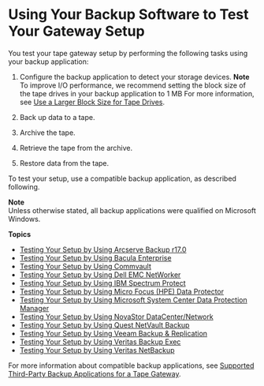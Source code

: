 # Using Your Backup Software to Test Your Gateway Setup<a name="GettingStartedTestGatewayVTL"></a>

You test your tape gateway setup by performing the following tasks using your backup application:

1. Configure the backup application to detect your storage devices\.
**Note**  
To improve I/O performance, we recommend setting the block size of the tape drives in your backup application to 1 MB For more information, see [Use a Larger Block Size for Tape Drives](Performance.md#block-size)\.

1. Back up data to a tape\.

1. Archive the tape\.

1. Retrieve the tape from the archive\.

1. Restore data from the tape\. 

To test your setup, use a compatible backup application, as described following\.

**Note**  
Unless otherwise stated, all backup applications were qualified on Microsoft Windows\. 

**Topics**
+ [Testing Your Setup by Using Arcserve Backup r17\.0](backup-arcserve.md)
+ [Testing Your Setup by Using Bacula Enterprise](backup-bacula.md)
+ [Testing Your Setup by Using Commvault](backup-commvault.md)
+ [Testing Your Setup by Using Dell EMC NetWorker](backup-emc.md)
+ [Testing Your Setup by Using IBM Spectrum Protect](backup-tsm.md)
+ [Testing Your Setup by Using Micro Focus \(HPE\) Data Protector](backup-hpdataprotector.md)
+ [Testing Your Setup by Using Microsoft System Center Data Protection Manager](backup-DPM.md)
+ [Testing Your Setup by Using NovaStor DataCenter/Network](backup-novastor.md)
+ [Testing Your Setup by Using Quest NetVault Backup](backup-netvault.md)
+ [Testing Your Setup by Using Veeam Backup & Replication](backup-Veeam.md)
+ [Testing Your Setup by Using Veritas Backup Exec](backup-BackupExec.md)
+ [Testing Your Setup by Using Veritas NetBackup](backup_netbackup-vtl.md)

For more information about compatible backup applications, see [Supported Third\-Party Backup Applications for a Tape Gateway](Requirements.md#requirements-backup-sw-for-vtl)\.